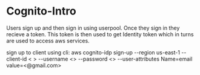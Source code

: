 # Cognito-Intro
Users sign up and then sign in using userpool. Once they sign in they recieve a token. This token is then used to get Identity token which in turns are used to access aws services.

sign up to client using cli:
aws cognito-idp sign-up --region us-east-1 --client-id < > --username <> --password <> --user-attributes Name=email value=<@gmail.com>

